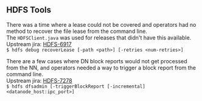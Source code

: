 ## HDFS Tools

There was a time where a lease could not be covered and operators had no method to recover the file lease from the command line.  
The `HDFSClient.java` was used for releases that didn't have this available.
Upstream jira: [HDFS-6917](https://issues.apache.org/jira/browse/HDFS-6917)  
`$ hdfs debug recoverLease [-path <path>] [-retries <num-retries>]`

There are a few cases where DN block reports would not get processed from the NN, and operators needed a way to trigger a block report from the command line.  
Upstream jira: [HDFS-7278](https://issues.apache.org/jira/browse/HDFS-7278)  
`$ hdfs dfsadmin [-triggerBlockReport [-incremental] <datanode_host:ipc_port>]`


